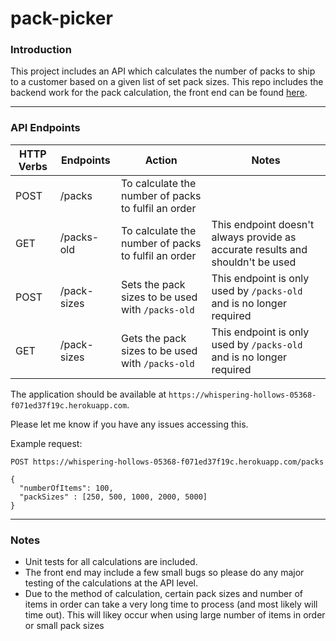 # pack-picker

### Introduction
This project includes an API which calculates the number of packs to ship to a customer based on a given list of set pack sizes. This repo includes the backend work for the pack calculation, the front end can be found [here](https://github.com/rachelcurran/pack-picker-front.git).

___

### API Endpoints
| HTTP Verbs | Endpoints | Action | Notes 
| --- | --- | --- | --- |
| POST | /packs | To calculate the number of packs to fulfil an order | |
| GET | /packs-old | To calculate the number of packs to fulfil an order | This endpoint doesn't always provide as accurate results and shouldn't be used |
| POST | /pack-sizes | Sets the pack sizes to be used with `/packs-old` | This endpoint is only used by `/packs-old` and is no longer required |
| GET | /pack-sizes | Gets the pack sizes to be used with `/packs-old` | This endpoint is only used by `/packs-old` and is no longer required |


The application should be available at `https://whispering-hollows-05368-f071ed37f19c.herokuapp.com`. 

Please let me know if you have any issues accessing this.

Example request: 

`POST https://whispering-hollows-05368-f071ed37f19c.herokuapp.com/packs`

    {
      "numberOfItems": 100,
      "packSizes" : [250, 500, 1000, 2000, 5000]
    }

___

### Notes
* Unit tests for all calculations are included.
* The front end may include a few small bugs so please do any major testing of the calculations at the API level.
* Due to the method of calculation, certain pack sizes and number of items in order can take a very long time to process (and most likely will time out). This will likey occur when using large number of items in order or small pack sizes 


    
